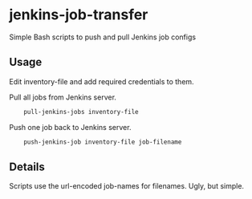 # jenkins-job-transfer
Simple Bash scripts to push and pull Jenkins job configs

## Usage

Edit inventory-file and add required credentials to them.

Pull all jobs from Jenkins server.

```bash
    pull-jenkins-jobs inventory-file
```

Push one job back to Jenkins server.

```bash
    push-jenkins-job inventory-file job-filename
```

## Details

Scripts use the url-encoded job-names for filenames. Ugly, but simple.
